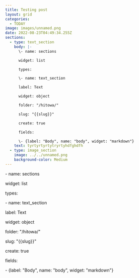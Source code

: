 ```yaml
---
title: Testing post
layout: grid
categories:
  - TODAY
image: images/unnamed.png
date: 2022-08-23T04:49:34.255Z
sections:
  - type: text_section
    body: |-
      \- name: sections

      widget: list

      types:

      \- name: text_section

      label: Text

      widget: object

      folder: "/hitowa/"

      slug: "{{slug}}"

      create: true

      fields:

      \- {label: "Body", name: "body", widget: "markdown"}
    text: tyrtyrtyrtytryrtyhdfghdfh
  - type: image_section
    image: ../../unnamed.png
    background-color: Medium
---
```

\- name: sections

widget: list

types:

\- name: text_section

label: Text

widget: object

folder: "/hitowa/"

slug: "{{slug}}"

create: true

fields:

\- {label: "Body", name: "body", widget: "markdown"}